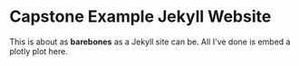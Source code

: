 # Capstone Example Jekyll Website

This is about as **barebones** as a Jekyll site can be. All I've done is embed a plotly plot here.
